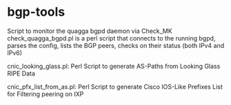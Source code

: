 # bgp-tools

Script to monitor the quagga bgpd daemon via Check_MK
check_quagga_bgpd.pl is a perl script that connects to the running bgpd, parses the config, lists the BGP peers, checks on their status (both IPv4 and IPv6) 

cnic_looking_glass.pl: Perl Script to generate AS-Paths from Looking Glass RIPE Data

cnic_pfx_list_from_as.pl: Perl Script to generate Cisco IOS-Like Prefixes List for Filtering peering on IXP
